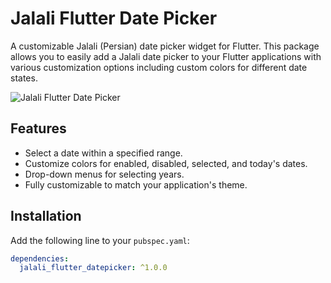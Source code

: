 # Jalali Flutter Date Picker

A customizable Jalali (Persian) date picker widget for Flutter. This package allows you to easily add a Jalali date picker to your Flutter applications with various customization options including custom colors for different date states.

![Jalali Flutter Date Picker](https://imgurl.ir/uploads/h707227_IMG_2087.jpg)

## Features

- Select a date within a specified range.
- Customize colors for enabled, disabled, selected, and today's dates.
- Drop-down menus for selecting years.
- Fully customizable to match your application's theme.

## Installation

Add the following line to your `pubspec.yaml`:

```yaml
dependencies:
  jalali_flutter_datepicker: ^1.0.0
